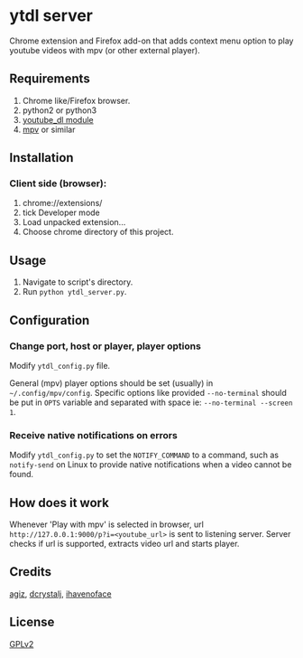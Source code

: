 # ytdl server

Chrome extension and Firefox add-on that adds context menu option to play youtube videos with mpv (or other external player).

## Requirements

1. Chrome like/Firefox browser.
2. python2 or python3
3. [youtube\_dl module](http://rg3.github.io/youtube-dl)
4. [mpv](http://mpv.io) or similar

## Installation

### Client side (browser):

1. chrome://extensions/
2. tick Developer mode
3. Load unpacked extension...
4. Choose chrome directory of this project.

## Usage

1. Navigate to script's directory.
2. Run `python ytdl_server.py`.

## Configuration

### Change port, host or player, player options

Modify `ytdl_config.py` file.

General (mpv) player options should be set (usually) in
`~/.config/mpv/config`. Specific options like provided
`--no-terminal` should be put in `OPTS` variable and
separated with space ie: `--no-terminal --screen 1`.

### Receive native notifications on errors

Modify `ytdl_config.py` to set the `NOTIFY_COMMAND` to a command, such as
`notify-send` on Linux to provide native notifications when a video cannot be
found.

## How does it work

Whenever 'Play with mpv' is selected in browser,
url `http://127.0.0.1:9000/p?i=<youtube_url>` is
sent to listening server. Server checks if url is
supported, extracts video url and starts player.

## Credits

[agiz](https://github.com/agiz), [dcrystalj](https://github.com/dcrystalj), [ihavenoface](https://github.com/ihavenoface)

## License

[GPLv2](https://github.com/agiz/youtube-mpv/blob/master/LICENSE)
